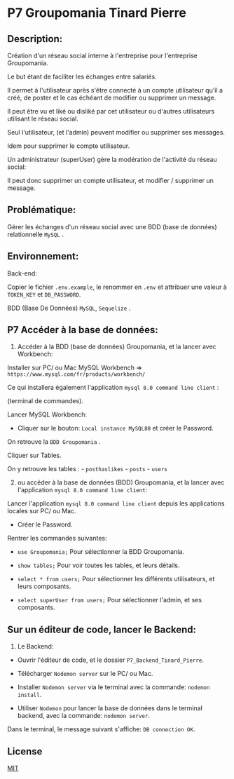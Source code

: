 # P7 Groupomania Tinard Pierre 

## Description:

Création d'un réseau social interne à l'entreprise pour l'entreprise Groupomania.

Le but étant de faciliter les échanges entre salariés.

Il permet à l'utilisateur après s'être connecté à un compte utilisateur qu'il a créé, de poster et le cas échéant de modifier ou supprimer un message.

Il peut être vu et liké ou disliké par cet utilisateur ou d'autres utilisateurs utilisant le réseau social.

Seul l'utilisateur, (et l'admin) peuvent modifier ou supprimer ses messages.

Idem pour supprimer le compte utilisateur.

Un administrateur (superUser) gère la modération de l'activité du réseau social:

Il peut donc supprimer un compte utilisateur, et modifier /  supprimer un message.

## Problématique: 

Gérer les échanges d'un réseau social avec une BDD (base de données) relationnelle `MySQL` .

## Environnement:

Back-end: 

Copier le fichier `.env.example`, le renommer en  `.env` et attribuer une valeur à `TOKEN_KEY` et `DB_PASSWORD`.

BDD (Base De Données) `MySQL`, `Sequelize` .

## P7 Accéder à la base de données: 

1. Accéder à la BDD (base de données) Groupomania, et la lancer avec Workbench:

Installer sur PC/ ou Mac MySQL Workbench =>   
`https://www.mysql.com/fr/products/workbench/`

Ce qui installera également l'application `mysql 8.0 command line client` : 

(terminal de commandes).

Lancer MySQL Workbench:

- Cliquer sur le bouton: `Local instance MySQL80` et créer le Password.

On retrouve la `BDD Groupomania` .

Cliquer sur Tables.

On y retrouve les tables : - `posthaslikes`
                           - `posts`
                           - `users`

2. ou accéder à la base de données (BDD) Groupomania, et la lancer avec l'application  `mysql 8.0 command line client`:

Lancer l'application `mysql 8.0 command line client` depuis les applications locales sur PC/ ou Mac.

- Créer le Password.

Rentrer les commandes suivantes:

- `use Groupomania;`   Pour sélectionner la BDD Groupomania.

- `show tables;`  Pour voir toutes les tables, et leurs détails.

- `select * from users;`  Pour sélectionner les différents utilisateurs, et leurs composants.

- `select superUser from users;`  Pour sélectionner l'admin, et ses composants.

## Sur un éditeur de code, lancer le Backend:

1. Le Backend:

- Ouvrir l'éditeur de code, et le dossier `P7_Backend_Tinard_Pierre`.

- Télécharger `Nodemon server` sur le PC/ ou Mac.

- Installer `Nodemon server` via le terminal avec la commande: `nodemon install`.

- Utiliser `Nodemon` pour lancer la base de données dans le terminal backend, avec la commande: `nodemon server`.

Dans le terminal, le message suivant s'affiche: `DB connection OK`.

## License

[MIT](https://choosealicense.com/licenses/mit/) 